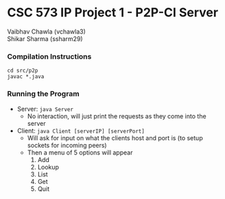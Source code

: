 # CSC 573 IP Project 1 - P2P-CI Server
Vaibhav Chawla (vchawla3)  
Shikar Sharma (ssharm29)

### Compilation Instructions
`cd src/p2p`  
`javac *.java`

### Running the Program
* Server: `java Server`
  * No interaction, will just print the requests as they come into the server
* Client: `java Client [serverIP] [serverPort]`
  * Will ask for input on what the clients host and port is (to setup sockets for incoming peers)
  * Then a menu of 5 options will appear
    1. Add
    2. Lookup
    3. List
    4. Get
    5. Quit